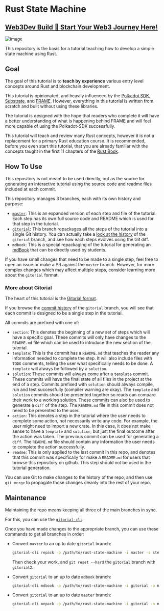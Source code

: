 # Rust State Machine
## [ Web3Dev Build 🦀 Start Your Web3 Journey Here! ](https://build.w3d.community?referred_by=aQ9rzTlLEiMgpW29mU9PDxfSKMH3)

![image](https://github.com/user-attachments/assets/072edd16-8961-4e35-9ce2-4801ea70e487)


This repository is the basis for a tutorial teaching how to develop a simple state machine using Rust.

## Goal

The goal of this tutorial is to **teach by experience** various entry level concepts around Rust and blockchain development.

This tutorial is opinionated, and heavily influenced by the [Polkadot SDK](https://github.com/paritytech/polkadot-sdk), [Substrate](https://github.com/paritytech/polkadot-sdk/tree/master/substrate), and [FRAME](https://github.com/paritytech/polkadot-sdk/tree/master/substrate/frame). However, everything in this tutorial is written from scratch and built without using these libraries.

The tutorial is designed with the hope that readers who complete it will have a better understanding of what is happening behind FRAME and will feel more capable of using the Polkadot-SDK successfully.

This tutorial will teach and review many Rust concepts, however it is not a replacement for a primary Rust education course. It is recommended, before you even start this tutorial, that you are already familiar with the concepts taught in the first 11 chapters of the [Rust Book](https://doc.rust-lang.org/book/).

## How To Use

This repository is not meant to be used directly, but as the source for generating an interactive tutorial using the source code and readme files included at each commit.

This repository manages 3 branches, each with its own history and purpose:

- [`master`](https://github.com/shawntabrizi/rust-state-machine): This is an expanded version of each step and file of the tutorial. Each step has its own full source code and README which is used for that step in the tutorial.
- [`gitorial`](https://github.com/shawntabrizi/rust-state-machine/tree/gitorial): This branch repackages all the steps of the tutorial into a single Git history. You can actually take a [look at the history](https://github.com/shawntabrizi/rust-state-machine/commits/gitorial/) of the `gitorial` branch, and see how each steps evolves using the Git diff.
- `mdbook`: This is a special repackaging of the tutorial for generating an [mdBook](https://github.com/rust-lang/mdBook) that can be directly used by students.

If you have small changes that need to be made to a single step, feel free to open an issue or make a PR against the `master` branch. However, for more complex changes which may affect multiple steps, consider learning more about the `gitorial` format.

### More about Gitorial

The heart of this tutorial is the [Gitorial format](https://github.com/gitorial-sdk).

If you browse the [commit history](https://github.com/shawntabrizi/rust-state-machine/commits/gitorial/) of the `gitorial` branch, you will see that each commit is designed to be a single step in the tutorial.

All commits are prefixed with one of:

- `section`: This denotes the beginning of a new set of steps which will have a specific goal. These commits will only have changes to the `README.md` file which can be used to introduce the new section of the tutorial.
- `template`: This is the commit has a `README.md` that teaches the reader any information needed to complete the step. It will also include files with `TODO` comments, telling the user what specifically needs to be done. A `template` will always be followed by a `solution`.
- `solution`: These commits will always come after a `template` commit. These commits will have the final state of all files in the project at the end of a step. Commits prefixed with `solution` should always compile, run and test successfully (compiler warning are okay). The `template` and `solution` commits should be presented together so reads can compare their work to a working solution. These commits can also be used to generate a `diff` of the step. The `README.md` file in this commit does not need to be presented to the user.
- `action`: This denotes a step in the tutorial where the user needs to complete some action, not necessarily write any code. For example, the user might need to import a new crate. In this case, it does not make sense to have a `template` and `solution`, but just the final outcome after the action was taken. The previous commit can be used for generating a `diff`. The `README.md` file should contain any information the user needs to complete the action successfully.
- `readme`: This is only applied to the last commit in this repo, and denotes that this commit was specifically for make a `README.md` for users that browse this repository on github. This step should not be used in the tutorial generation.

You can use Git to make changes to the history of the repo, and then use `git merge` to propagate those changes cleanly into the rest of your repo.

## Maintenance

Maintaining the repo means keeping all three of the main branches in sync.

For this, you can use the [`gitorial-cli`](https://github.com/gitorial-sdk/cli).

Once you have made changes to the appropriate branch, you can use these commands to get all branches in order:

- Convert `master` to an up to date `gitorial` branch:

    ```sh
	gitorial-cli repack -p /path/to/rust-state-machine -i master -s steps -o gitorial2
	```

	Then check your work, and `git reset --hard` the `gitorial` branch with `gitorial2`.

- Convert `gitorial` to an up to date `mdbook` branch:

	```sh
	gitorial-cli mdbook -p /path/to/rust-state-machine -i gitorial -o mdbook
	```

- Convert `gitorial` to an up to date `master` branch:

	```sh
	gitorial-cli unpack -p /path/to/rust-state-machine -i gitorial -o master -s steps
	```
